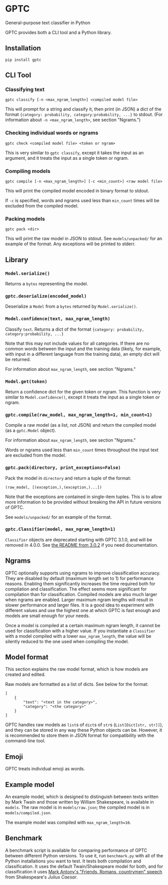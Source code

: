 # GPTC

General-purpose text classifier in Python

GPTC provides both a CLI tool and a Python library.

## Installation

    pip install gptc

## CLI Tool

### Classifying text

    gptc classify [-n <max_ngram_length>] <compiled model file>

This will prompt for a string and classify it, then print (in JSON) a dict of
the format `{category: probability, category:probability, ...}` to stdout. (For
information about `-n <max_ngram_length>`, see section "Ngrams.")

### Checking individual words or ngrams

    gptc check <compiled model file> <token or ngram>

This is very similar to `gptc classify`, except it takes the input as an
argument, and it treats the input as a single token or ngram.

### Compiling models

    gptc compile [-n <max_ngram_length>] [-c <min_count>] <raw model file>

This will print the compiled model encoded in binary format to stdout.

If `-c` is specified, words and ngrams used less than `min_count` times will be
excluded from the compiled model.

### Packing models

    gptc pack <dir>

This will print the raw model in JSON to stdout. See `models/unpacked/` for an
example of the format. Any exceptions will be printed to stderr.

## Library

### `Model.serialize()`

Returns a `bytes` representing the model.

### `gptc.deserialize(encoded_model)`

Deserialize a `Model` from a `bytes` returned by `Model.serialize()`.

### `Model.confidence(text, max_ngram_length)`

Classify `text`. Returns a dict of the format `{category: probability,
category:probability, ...}`

Note that this may not include values for all categories. If there are no
common words between the input and the training data (likely, for example, with
input in a different language from the training data), an empty dict will be
returned.

For information about `max_ngram_length`, see section "Ngrams."

### `Model.get(token)`

Return a confidence dict for the given token or ngram. This function is very
similar to `Model.confidence()`, except it treats the input as a single token
or ngram.

### `gptc.compile(raw_model, max_ngram_length=1, min_count=1)`

Compile a raw model (as a list, not JSON) and return the compiled model (as a
`gptc.Model` object).

For information about `max_ngram_length`, see section "Ngrams."

Words or ngrams used less than `min_count` times throughout the input text are
excluded from the model.

### `gptc.pack(directory, print_exceptions=False)`

Pack the model in `directory` and return a tuple of the format:

    (raw_model, [(exception,),(exception,)...])

Note that the exceptions are contained in single-item tuples. This is to allow
more information to be provided without breaking the API in future versions of
GPTC.

See `models/unpacked/` for an example of the format.

### `gptc.Classifier(model, max_ngram_length=1)`

`Classifier` objects are deprecated starting with GPTC 3.1.0, and will be
removed in 4.0.0. See [the README from
3.0.2](https://git.kj7rrv.com/kj7rrv/gptc/src/tag/v3.0.1/README.md) if you need
documentation.

## Ngrams

GPTC optionally supports using ngrams to improve classification accuracy. They
are disabled by default (maximum length set to 1) for performance reasons.
Enabling them significantly increases the time required both for compilation
and classification. The effect seems more significant for compilation than for
classification. Compiled models are also much larger when ngrams are enabled.
Larger maximum ngram lengths will result in slower performance and larger
files. It is a good idea to experiment with different values and use the
highest one at which GPTC is fast enough and models are small enough for your
needs.

Once a model is compiled at a certain maximum ngram length, it cannot be used
for classification with a higher value. If you instantiate a `Classifier` with
a model compiled with a lower `max_ngram_length`, the value will be silently
reduced to the one used when compiling the model.

## Model format

This section explains the raw model format, which is how models are created and
edited.

Raw models are formatted as a list of dicts. See below for the format:

    [
        {
            "text": "<text in the category>",
            "category": "<the category>"
        }
    ]

GPTC handles raw models as `list`s of `dict`s of `str`s (`List[Dict[str,
str]]`), and they can be stored in any way these Python objects can be.
However, it is recommended to store them in JSON format for compatibility with
the command-line tool.

## Emoji

GPTC treats individual emoji as words.

## Example model

An example model, which is designed to distinguish between texts written by
Mark Twain and those written by William Shakespeare, is available in `models`.
The raw model is in `models/raw.json`; the compiled model is in
`models/compiled.json`.

The example model was compiled with `max_ngram_length=10`.

## Benchmark

A benchmark script is available for comparing performance of GPTC between
different Python versions. To use it, run `benchmark.py` with all of the Python
installations you want to test. It tests both compilation and classification.
It uses the default Twain/Shakespeare model for both, and for classification it
uses [Mark Antony's "Friends, Romans, countrymen"
speech](https://en.wikipedia.org/wiki/Friends,_Romans,_countrymen,_lend_me_your_ears)
from Shakespeare's *Julius Caesar*.
